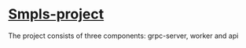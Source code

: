 # [Smpls-project](https://github.com/sxline/smpls-project.git)

The project consists of three components: grpc-server, worker and api
